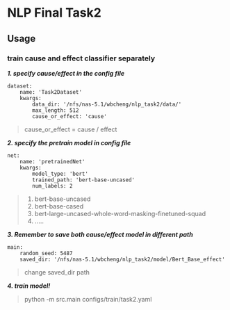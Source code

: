# NLP Final Task2

## Usage
### train cause and effect classifier separately

***1. specify cause/effect in the config file***

```python=
dataset:
    name: 'Task2Dataset'
    kwargs:
        data_dir: '/nfs/nas-5.1/wbcheng/nlp_task2/data/'
        max_length: 512
        cause_or_effect: 'cause'
``` 
>cause_or_effect = cause / effect

***2. specify the pretrain model in config file***
```python=
net:
    name: 'pretrainedNet'
    kwargs:
        model_type: 'bert'
        trained_path: 'bert-base-uncased'
        num_labels: 2
```
>1. bert-base-uncased
>2. bert-base-cased
>3. bert-large-uncased-whole-word-masking-finetuned-squad
>4. .....

***3. Remember to save both cause/effect model in different path***
```python=
main:
    random_seed: 5487
    saved_dir: '/nfs/nas-5.1/wbcheng/nlp_task2/model/Bert_Base_effect'
```
>change saved_dir path

***4. train model!***
> python -m src.main configs/train/task2.yaml 

